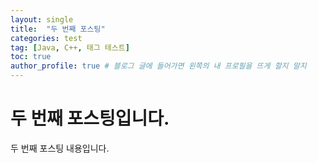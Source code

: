 ```yaml
---
layout: single
title:  "두 번째 포스팅"
categories: test
tag: [Java, C++, 태그 테스트] 
toc: true
author_profile: true # 블로그 글에 들어가면 왼쪽의 내 프로필을 뜨게 할지 말지
---
```


# 두 번째 포스팅입니다.
두 번째 포스팅 내용입니다.
